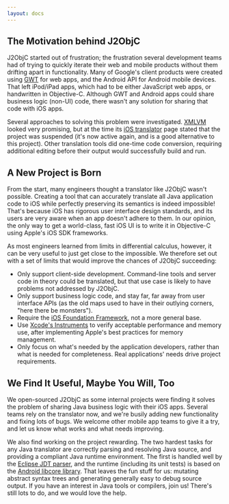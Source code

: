 ```yaml
---
layout: docs
---
```


## The Motivation behind J2ObjC

J2ObjC started out of frustration; the frustration several development teams
had of trying to quickly iterate their web and mobile products without them
drifting apart in functionality. Many of Google's client products were created
using [GWT](https://developers.google.com/web-toolkit/) for web apps, and the
Android API for Android mobile devices. That left iPod/iPad apps, which had to
be either JavaScript web apps, or handwritten in Objective-C. Although GWT
and Android apps could share business logic (non-UI) code, there wasn't any
solution for sharing that code with iOS apps.

Several approaches to solving this problem were investigated.
[XMLVM](http://xmlvm.org/overview/) looked very promising, but at the time its
[iOS translator](http://xmlvm.org/iphone/) page stated that the project was
suspended (it's now active again, and is a good alternative to this project).
Other translation tools did one-time code conversion, requiring additional
editing before their output would successfully build and run.

## A New Project is Born

From the start, many engineers thought a translator like J2ObjC wasn't
possible. Creating a tool that can accurately translate all Java application
code to iOS while perfectly preserving its semantics is indeed impossible!
That's because iOS has rigorous user interface design standards, and its users
are very aware when an app doesn't adhere to them. In our opinion, the only
way to get a world-class, fast iOS UI is to write it in Objective-C using
Apple's iOS SDK frameworks.

As most engineers learned from limits in differential calculus, however, it
can be very useful to just get close to the impossible. We therefore set out
with a set of limits that would improve the chances of J2ObjC succeeding:

- Only support client-side development. Command-line tools and server code in
theory could be translated, but that use case is likely to have problems not
addressed by J2ObjC.
- Only support business logic code, and stay far, far
away from user interface APIs (as the old maps used to have in their outlying
corners, "here there be monsters").
- Require the [iOS Foundation
Framework](http://developer.apple.com/library/ios/#DOCUMENTATION/Miscellaneous/Conceptual/iPhoneOSTechOverview/CoreServicesLayer/CoreServicesLayer.html#//apple_ref/doc/uid/TP40007898-CH10-SW19),
not a more general base.
- Use [Xcode's
Instruments](https://developer.apple.com/library/mac/#documentation/developertools/conceptual/InstrumentsUserGuide/Introduction/Introduction.html)
to verify acceptable performance and memory use, after implementing Apple's
best practices for memory management.
- Only focus on what's needed by the
application developers, rather than what is needed for completeness. Real
applications' needs drive project requirements.

## We Find It Useful, Maybe You Will, Too

We open-sourced J2ObjC as some internal projects were finding it solves the
problem of sharing Java business logic with their iOS apps. Several teams
rely on the translator now, and we're busily adding
new functionality and fixing lots of bugs. We welcome other mobile app teams
to give it a try, and let us know what works and what needs improving.

We also find working on the project rewarding. The two hardest tasks for any
Java translator are correctly parsing and resolving Java source, and providing
a compliant Java runtime environment. The first is handled well by the
[Eclipse JDT parser](http://www.eclipse.org/jdt/), and the runtime (including its
unit tests) is based on the [Android libcore library](https://android.googlesource.com/platform/libcore/). That leaves the fun stuff
for us: mutating abstract syntax trees and generating generally easy to debug source
output. If you have an interest in Java tools or compilers, join us! There's
still lots to do, and we would love the help.
